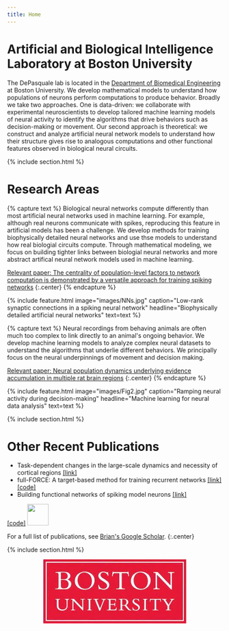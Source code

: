 ```yaml
---
title: Home
---
```


# Artificial and Biological Intelligence Laboratory at Boston University

The DePasquale lab is located in the [Department of Biomedical Engineering](https://www.bu.edu/eng/academics/departments-and-divisions/biomedical-engineering/) at Boston University. We develop mathematical models to understand how populations of neurons perform computations to produce behavior. Broadly we take two approaches. One is data-driven: we collaborate with experimental neuroscientists to develop tailored machine learning models of neural activity to identify the algorithms that drive behaviors such as decision-making or movement. Our second approach is theoretical: we construct and analyze artificial neural network models to understand how their structure gives rise to analogous computations and other functional features observed in biological neural circuits.

{% include section.html %}

# Research Areas

{% capture text %}
Biological neural networks compute differently than most artificial neural networks used in machine learning. For example, although real neurons communicate with spikes, reproducing this feature in artificial models has been a challenge. We develop methods for training biophysically detailed neural networks and use thse models to understand how real biologial circuits compute. Through mathematical modeling, we focus on building tighter links between biologial neural networks and more abstract artifical neural network models used in machine learning. 

[Relevant paper: The centrality of population-level factors to network computation is demonstrated by a versatile approach for training spiking networks](https://doi.org/10.1016/j.neuron.2022.12.007)
{:.center}
{% endcapture %}

{%
  include feature.html
  image="images/NNs.jpg"
  caption="Low-rank synaptic connections in a spiking neural network"
  headline="Biophysically detailed artificial neural networks"
  text=text
%}

{% capture text %}
Neural recordings from behaving animals are often much too complex to link directly to an animal's ongoing behavior. We develop machine learning models to analyze complex neural datasets to understand the algorithms that underlie different behaviors. We principally focus on the neural underpinnings of movement and decision making. 
 
[Relevant paper: Neural population dynamics underlying evidence accumulation in multiple rat brain regions](https://www.biorxiv.org/content/10.1101/2021.10.28.465122v1)
{:.center}
{% endcapture %}

{%
  include feature.html
  image="images/Fig2.jpg"
  caption="Ramping neural activity during decision-making"
  headline="Machine learning for neural data analysis"
  text=text
%}

{% include section.html %}

# Other Recent Publications

- Task-dependent changes in the large-scale dynamics and necessity of cortical regions [[link]](https://linkinghub.elsevier.com/retrieve/pii/S0896627319307317)
- full-FORCE: A target-based method for training recurrent networks [[link]](https://journals.plos.org/plosone/article?id=10.1371/journal.pone.0191527)<a href="https://github.com/briandepasquale/full-FORCE-demos">[<i class="fa fa-github" aria-hidden="true"></i>code]</a>
- Building functional networks of spiking model neurons [[link]](https://www.nature.com/articles/nn.4241)

<a href="https://github.com/briandepasquale/full-FORCE-demos">[<i class="fa fa-github" aria-hidden="true"></i>code]</a>
<img src="https://raw.githubusercontent.com/FortAwesome/Font-Awesome/6.x/svgs/brands/github.svg" width="50" height="50">

For a full list of publications, see [Brian's Google Scholar](https://scholar.google.com/citations?user=dkRSv1AAAAAJ&hl=en).
{:.center}

{% include section.html %}

<div style="text-align: center;">
    <img src="images/BU.jpeg" >
</div>
